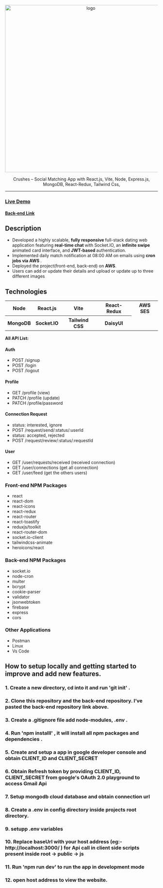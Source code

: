 <div align="center">

<img src="https://as2.ftcdn.net/v2/jpg/08/86/96/65/1000_F_886966555_GxPibnZhRyy3e1RBXhxpLtGwCOVKsVfY.jpg"
alt="logo" width="550" height="auto" />

  <p>
Crushes – Social Matching App with React.js, Vite, Node, Express.js, MongoDB, React-Redux, Tailwind Css, 
  </p>

</div>

<hr>
<h3> <a href= "https://crushes.in/" >Live Demo</a> </h3>
<h4> <a href= "https://github.com/Shubhashis-Roy/crushes-backend" >Back-end Link</a> </h4>
<h2>Description</h2>

- Developed a highly scalable, <b> fully responsive </b> full-stack dating web application featuring <b> real-time chat </b>
  with Socket.IO, an <b> infinite swipe </b> animated card interface, and <b> JWT-based </b> authentication.
- Implemented daily match notification at 08:00 AM on emails using <b> cron jobs via AWS </b>.
- Deployed the project(front-end, back-end) on <b> AWS</b>.
- Users can add or update their details and upload or update up to three different images

<h2>Technologies</h2>
<table>
      <tbody>
        <tr>
          <th>Node</th>
          <th>React.js</th>
          <th>Vite</th>
           <th>React-Redux</th>
           <th>AWS SES</th>
        </tr>
          <tr>
           <th>MongoDB</th>
           <th>Socket.IO</th>
           <th>Tailwind CSS</th>
           <th>DaisyUI</th>
         </tr>
      </tbody>    
</table

### <b> All API List: </b>

#### Auth

- POST /signup
- POST /login
- POST /logout

#### Profile

- GET /profile (view)
- PATCH /profile (update)
- PATCH /profile/password

#### Connection Request

- status: interested, ignore
- POST /request/send/:status/:userId
- status: accepted, rejected
- POST /request/review/:status/:requestId

#### User

- GET /user/requests/received (received connection)
- GET /user/connections (get all connection)
- GET /user/feed (get the others users)

### <b> Front-end NPM Packages </b>

- react
- react-dom
- react-icons
- react-redux
- react-router
- react-toastify
- reduxjs/toolkit
- react-router-dom
- socket.io-client
- tailwindcss-animate
- heroicons/react

### <b> Back-end NPM Packages </b>

- socket.io
- node-cron
- multer
- bcrypt
- cookie-parser
- validator
- jsonwebtoken
- firebase
- express
- cors

### Other Applications

- Postman
- Linux
- Vs Code

## How to setup locally and getting started to improve and add new features.

### 1. Create a new directory, cd into it and run 'git init' .

### 2. Clone this repository and the back-end repository. I’ve pasted the back-end repository link above.

### 3. Create a .gitignore file add node-modules, .env .

### 4. Run 'npm installl' , it will install all npm packages and dependencies .

### 5. Create and setup a app in google developer console and obtain CLIENT_ID and CLIENT_SECRET

### 6. Obtain Refresh token by providing CLIENT_ID, CLIENT_SECRET from google's OAuth 2.0 playground to access Gmail Api

### 7. Setup mongodb cloud database and obtain connection url

### 8. Create a .env in config directory inside projects root directory.

### 9. setupp .env variables

### 10. Replace baseUrl with your host address (eg:- http://localhost:3000/ ) for Api call in client side scripts present inside root -> public -> js

### 11. Run 'npm run dev' to run the app in development mode

### 12. open host address to view the website.
